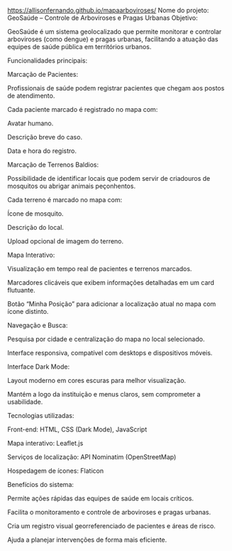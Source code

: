 https://allisonfernando.github.io/mapaarboviroses/
Nome do projeto: GeoSaúde – Controle de Arboviroses e Pragas Urbanas
Objetivo:

GeoSaúde é um sistema geolocalizado que permite monitorar e controlar arboviroses (como dengue) e pragas urbanas, facilitando a atuação das equipes de saúde pública em territórios urbanos.

Funcionalidades principais:

Marcação de Pacientes:

Profissionais de saúde podem registrar pacientes que chegam aos postos de atendimento.

Cada paciente marcado é registrado no mapa com:

Avatar humano.

Descrição breve do caso.

Data e hora do registro.

Marcação de Terrenos Baldios:

Possibilidade de identificar locais que podem servir de criadouros de mosquitos ou abrigar animais peçonhentos.

Cada terreno é marcado no mapa com:

Ícone de mosquito.

Descrição do local.

Upload opcional de imagem do terreno.

Mapa Interativo:

Visualização em tempo real de pacientes e terrenos marcados.

Marcadores clicáveis que exibem informações detalhadas em um card flutuante.

Botão “Minha Posição” para adicionar a localização atual no mapa com ícone distinto.

Navegação e Busca:

Pesquisa por cidade e centralização do mapa no local selecionado.

Interface responsiva, compatível com desktops e dispositivos móveis.

Interface Dark Mode:

Layout moderno em cores escuras para melhor visualização.

Mantém a logo da instituição e menus claros, sem comprometer a usabilidade.

Tecnologias utilizadas:

Front-end: HTML, CSS (Dark Mode), JavaScript

Mapa interativo: Leaflet.js

Serviços de localização: API Nominatim (OpenStreetMap)

Hospedagem de ícones: Flaticon

Benefícios do sistema:

Permite ações rápidas das equipes de saúde em locais críticos.

Facilita o monitoramento e controle de arboviroses e pragas urbanas.

Cria um registro visual georreferenciado de pacientes e áreas de risco.

Ajuda a planejar intervenções de forma mais eficiente.
